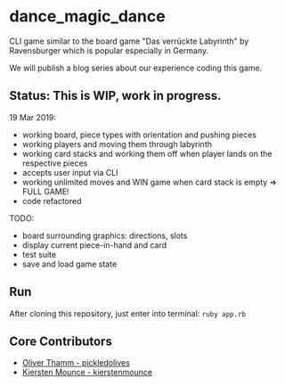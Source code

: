 # dance_magic_dance

CLI game similar to the board game "Das verrückte Labyrinth" by Ravensburger which is popular especially in Germany.

We will publish a blog series about our experience coding this game.

## Status: This is WIP, work in progress.

19 Mar 2019:
- working board, piece types with orientation and pushing pieces
- working players and moving them through labyrinth
- working card stacks and working them off when player lands on the respective pieces
- accepts user input via CLI
- working unlimited moves and WIN game when card stack is empty => FULL GAME!
- code refactored

TODO:
- board surrounding graphics: directions, slots
- display current piece-in-hand and card
- test suite
- save and load game state

## Run

After cloning this repository, just enter into terminal: `ruby app.rb`

## Core Contributors

- [Oliver Thamm - pickledolives](https://github.com/pickledolives)
- [Kiersten Mounce - kierstenmounce](https://github.com/kierstenmounce)
